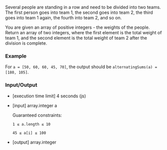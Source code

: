 Several people are standing in a row and need to be divided into two teams. The first person goes into team 1, the second goes into team 2, the third goes into team 1 again, the fourth into team 2, and so on.

You are given an array of positive integers - the weights of the people. Return an array of two integers, where the first element is the total weight of team 1, and the second element is the total weight of team 2 after the division is complete.

### Example

For `a = [50, 60, 60, 45, 70]`, the output should be
`alternatingSums(a) = [180, 105]`.

### Input/Output

- [execution time limit] 4 seconds (js)

- [input] array.integer a

  Guaranteed constraints:

    `1 ≤ a.length ≤ 10`
    
    `45 ≤ a[i] ≤ 100`

- [output] array.integer
